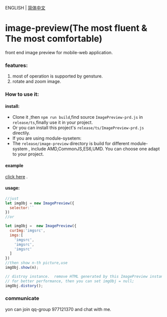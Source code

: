 ENGLISH | [简体中文](./REAEME-zh-CN.md) 

# image-preview(The most fluent & The most comfortable)
front end image preview
for mobile-web application.
### features:
1. most of operation is supported by gensture.
2. rotate and zoom image.
### How to use it:
#### install:
+ Clone it ,then `npm run build`,find source `ImagePreview-prd.js` in `release/ts`,finally use it in your project.
+ Or you can install this project's `release/ts/ImagePreview-prd.js` directily.
+ If you are using module-sysetem:
+ The `release/image-preview` directory is build for different module-system , include AMD,CommonJS,ES6,UMD. You can choose one adapt to your project.
#### example
[click here](https://daxiazilong.github.io/) . 
#### usage:
``` javascript
//just
let imgObj = new ImagePreview({
  selector:``
})
//or

let imgObj =  new ImagePreview({
  curImg:'imgsrc',
  imgs:[
    'imgsrc',
    'imgsrc',
    'imgsrc'
  ]
})
//then show n-th picture,use
imgObj.show(n);

// distroy instance.  remove HTML generated by this ImagePreview instance
// for better performance, then you can set imgObj = null;
imgObj.distory();

```
### communicate
yon can join qq-group 977121370 and chat with me.
